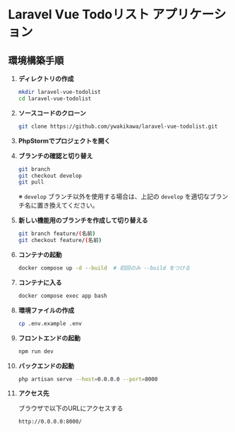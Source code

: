 # Laravel Vue Todoリスト アプリケーション

## 環境構築手順

1. **ディレクトリの作成**

    ```bash
    mkdir laravel-vue-todolist
    cd laravel-vue-todolist
    ```

2. **ソースコードのクローン**

    ```bash
    git clone https://github.com/ywakikawa/laravel-vue-todolist.git
    ```

3. **PhpStormでプロジェクトを開く**

4. **ブランチの確認と切り替え**

    ```bash
    git branch
    git checkout develop
    git pull
    ```

    ※ `develop` ブランチ以外を使用する場合は、上記の `develop` を適切なブランチ名に置き換えてください。

5. **新しい機能用のブランチを作成して切り替える**

    ```bash
    git branch feature/(名前)
    git checkout feature/(名前)
    ```

6. **コンテナの起動**

    ```bash
    docker compose up -d --build  # 初回のみ --build をつける
    ```

7. **コンテナに入る**

    ```bash
    docker compose exec app bash
    ```

8. **環境ファイルの作成**

    ```bash
    cp .env.example .env
    ```

9. **フロントエンドの起動**

    ```bash
    npm run dev
    ```

10. **バックエンドの起動**

    ```bash
    php artisan serve --host=0.0.0.0 --port=8000
    ```

11. **アクセス先**

    ブラウザで以下のURLにアクセスする

    ```bash
    http://0.0.0.0:8000/
    ```



